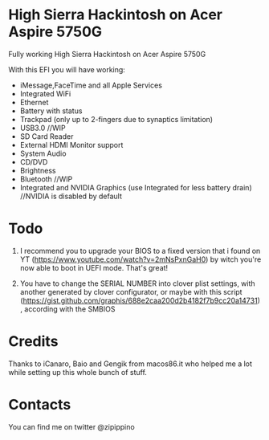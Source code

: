 # High Sierra Hackintosh on Acer Aspire 5750G
Fully working High Sierra Hackintosh on Acer Aspire 5750G

With this EFI you will have working:
  - iMessage,FaceTime and all Apple Services
  - Integrated WiFi
  - Ethernet
  - Battery with status
  - Trackpad (only up to 2-fingers due to synaptics limitation)
  - USB3.0 //WIP
  - SD Card Reader
  - External HDMI Monitor support
  - System Audio
  - CD/DVD
  - Brightness
  - Bluetooth //WIP
  - Integrated and NVIDIA Graphics (use Integrated for less battery drain) //NVIDIA is disabled by default
  
  
# Todo
1) I recommend you to upgrade your BIOS to a fixed version that i found on YT (https://www.youtube.com/watch?v=2mNsPxnGaH0) by witch you're now able to boot in UEFI mode. That's great!

2) You have to change the SERIAL NUMBER into clover plist settings, with another generated by clover configurator, or maybe with this script (https://gist.github.com/graphis/688e2caa200d2b4182f7b9cc20a14731), according with the SMBIOS

# Credits
Thanks to iCanaro, Baio and Gengik from macos86.it who helped me a lot while setting up this whole bunch of stuff.

# Contacts
You can find me on twitter @zipippino
